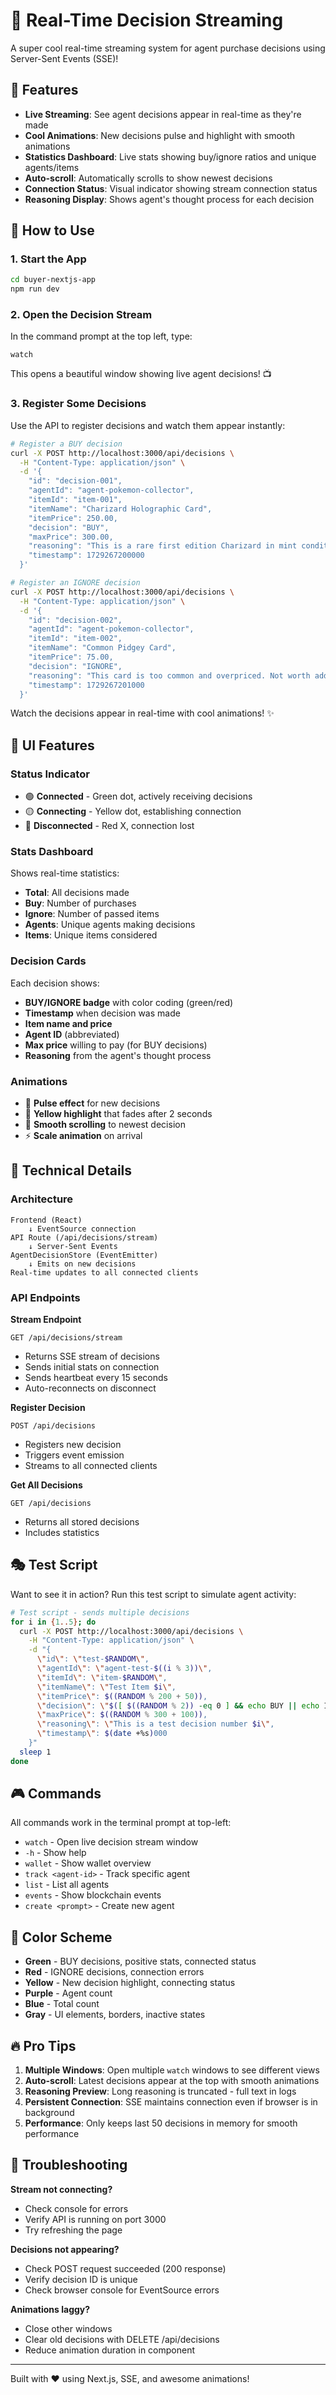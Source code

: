 # 📡 Real-Time Decision Streaming

A super cool real-time streaming system for agent purchase decisions using Server-Sent Events (SSE)!

## 🎯 Features

- **Live Streaming**: See agent decisions appear in real-time as they're made
- **Cool Animations**: New decisions pulse and highlight with smooth animations
- **Statistics Dashboard**: Live stats showing buy/ignore ratios and unique agents/items
- **Auto-scroll**: Automatically scrolls to show newest decisions
- **Connection Status**: Visual indicator showing stream connection status
- **Reasoning Display**: Shows agent's thought process for each decision

## 🚀 How to Use

### 1. Start the App
```bash
cd buyer-nextjs-app
npm run dev
```

### 2. Open the Decision Stream
In the command prompt at the top left, type:
```
watch
```

This opens a beautiful window showing live agent decisions! 📺

### 3. Register Some Decisions

Use the API to register decisions and watch them appear instantly:

```bash
# Register a BUY decision
curl -X POST http://localhost:3000/api/decisions \
  -H "Content-Type: application/json" \
  -d '{
    "id": "decision-001",
    "agentId": "agent-pokemon-collector",
    "itemId": "item-001",
    "itemName": "Charizard Holographic Card",
    "itemPrice": 250.00,
    "decision": "BUY",
    "maxPrice": 300.00,
    "reasoning": "This is a rare first edition Charizard in mint condition. It completes my fire-type collection and has excellent investment potential.",
    "timestamp": 1729267200000
  }'

# Register an IGNORE decision
curl -X POST http://localhost:3000/api/decisions \
  -H "Content-Type: application/json" \
  -d '{
    "id": "decision-002",
    "agentId": "agent-pokemon-collector",
    "itemId": "item-002",
    "itemName": "Common Pidgey Card",
    "itemPrice": 75.00,
    "decision": "IGNORE",
    "reasoning": "This card is too common and overpriced. Not worth adding to my premium collection.",
    "timestamp": 1729267201000
  }'
```

Watch the decisions appear in real-time with cool animations! ✨

## 🎨 UI Features

### Status Indicator
- 🟢 **Connected** - Green dot, actively receiving decisions
- 🟡 **Connecting** - Yellow dot, establishing connection
- 🔴 **Disconnected** - Red X, connection lost

### Stats Dashboard
Shows real-time statistics:
- **Total**: All decisions made
- **Buy**: Number of purchases
- **Ignore**: Number of passed items
- **Agents**: Unique agents making decisions
- **Items**: Unique items considered

### Decision Cards
Each decision shows:
- **BUY/IGNORE badge** with color coding (green/red)
- **Timestamp** when decision was made
- **Item name and price**
- **Agent ID** (abbreviated)
- **Max price** willing to pay (for BUY decisions)
- **Reasoning** from the agent's thought process

### Animations
- 🌟 **Pulse effect** for new decisions
- 💫 **Yellow highlight** that fades after 2 seconds
- 🔄 **Smooth scrolling** to newest decision
- ⚡ **Scale animation** on arrival

## 🔧 Technical Details

### Architecture
```
Frontend (React) 
    ↓ EventSource connection
API Route (/api/decisions/stream)
    ↓ Server-Sent Events
AgentDecisionStore (EventEmitter)
    ↓ Emits on new decisions
Real-time updates to all connected clients
```

### API Endpoints

**Stream Endpoint**
```
GET /api/decisions/stream
```
- Returns SSE stream of decisions
- Sends initial stats on connection
- Sends heartbeat every 15 seconds
- Auto-reconnects on disconnect

**Register Decision**
```
POST /api/decisions
```
- Registers new decision
- Triggers event emission
- Streams to all connected clients

**Get All Decisions**
```
GET /api/decisions
```
- Returns all stored decisions
- Includes statistics

## 🎭 Test Script

Want to see it in action? Run this test script to simulate agent activity:

```bash
# Test script - sends multiple decisions
for i in {1..5}; do
  curl -X POST http://localhost:3000/api/decisions \
    -H "Content-Type: application/json" \
    -d "{
      \"id\": \"test-$RANDOM\",
      \"agentId\": \"agent-test-$((i % 3))\",
      \"itemId\": \"item-$RANDOM\",
      \"itemName\": \"Test Item $i\",
      \"itemPrice\": $((RANDOM % 200 + 50)),
      \"decision\": \"$([ $((RANDOM % 2)) -eq 0 ] && echo BUY || echo IGNORE)\",
      \"maxPrice\": $((RANDOM % 300 + 100)),
      \"reasoning\": \"This is a test decision number $i\",
      \"timestamp\": $(date +%s)000
    }"
  sleep 1
done
```

## 🎮 Commands

All commands work in the terminal prompt at top-left:

- `watch` - Open live decision stream window
- `-h` - Show help
- `wallet` - Show wallet overview
- `track <agent-id>` - Track specific agent
- `list` - List all agents
- `events` - Show blockchain events
- `create <prompt>` - Create new agent

## 🌈 Color Scheme

- **Green** - BUY decisions, positive stats, connected status
- **Red** - IGNORE decisions, connection errors
- **Yellow** - New decision highlight, connecting status
- **Purple** - Agent count
- **Blue** - Total count
- **Gray** - UI elements, borders, inactive states

## 🔥 Pro Tips

1. **Multiple Windows**: Open multiple `watch` windows to see different views
2. **Auto-scroll**: Latest decisions appear at the top with smooth animations
3. **Reasoning Preview**: Long reasoning is truncated - full text in logs
4. **Persistent Connection**: SSE maintains connection even if browser is in background
5. **Performance**: Only keeps last 50 decisions in memory for smooth performance

## 🐛 Troubleshooting

**Stream not connecting?**
- Check console for errors
- Verify API is running on port 3000
- Try refreshing the page

**Decisions not appearing?**
- Check POST request succeeded (200 response)
- Verify decision ID is unique
- Check browser console for EventSource errors

**Animations laggy?**
- Close other windows
- Clear old decisions with DELETE /api/decisions
- Reduce animation duration in component

---

Built with ❤️ using Next.js, SSE, and awesome animations!
